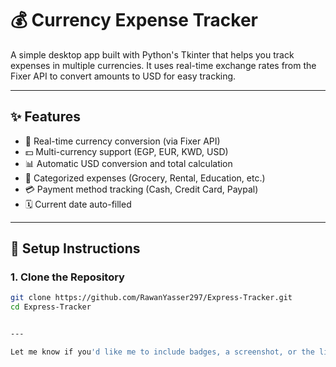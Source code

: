 # 💰 Currency Expense Tracker

A simple desktop app built with Python's Tkinter that helps you track expenses in multiple currencies. It uses real-time exchange rates from the Fixer API to convert amounts to USD for easy tracking.

---

## ✨ Features

- 🔄 Real-time currency conversion (via Fixer API)
- 💵 Multi-currency support (EGP, EUR, KWD, USD)
- 📊 Automatic USD conversion and total calculation
- 🧾 Categorized expenses (Grocery, Rental, Education, etc.)
- 💳 Payment method tracking (Cash, Credit Card, Paypal)
- 🗓️ Current date auto-filled

---

## 🚀 Setup Instructions

### 1. Clone the Repository
```bash
git clone https://github.com/RawanYasser297/Express-Tracker.git
cd Express-Tracker


---

Let me know if you'd like me to include badges, a screenshot, or the license content as well.
